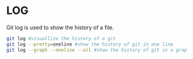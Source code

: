 # LOG
Git log is used to show the history of a file.
````bash
git log #visuallize the history of a git 
git log --pretty=oneline #show the history of git in one line
git log --graph --oneline --all #show the history of git in a grap
````